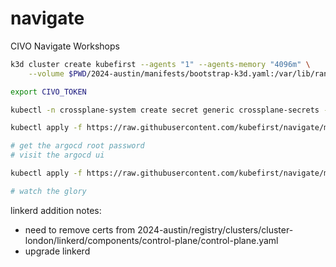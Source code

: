 # navigate

CIVO Navigate Workshops

```sh
k3d cluster create kubefirst --agents "1" --agents-memory "4096m" \
    --volume $PWD/2024-austin/manifests/bootstrap-k3d.yaml:/var/lib/rancher/k3s/server/manifests/bootstrap-k3d.yaml

export CIVO_TOKEN

kubectl -n crossplane-system create secret generic crossplane-secrets --from-literal=CIVO_TOKEN=$CIVO_TOKEN --from-literal=TF_VAR_civo_token=$CIVO_TOKEN

kubectl apply -f https://raw.githubusercontent.com/kubefirst/navigate/main/2024-austin/bootstrap/bootstrap.yaml

# get the argocd root password
# visit the argocd ui

kubectl apply -f https://raw.githubusercontent.com/kubefirst/navigate/main/2024-austin/registry/registry.yaml

# watch the glory
```



linkerd addition notes:
- need to remove certs from 2024-austin/registry/clusters/cluster-london/linkerd/components/control-plane/control-plane.yaml
- upgrade linkerd
